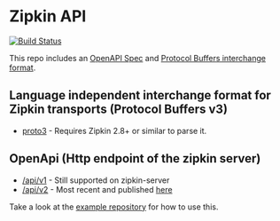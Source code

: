 # Zipkin API

[![Build Status](https://travis-ci.org/openzipkin/zipkin-api.svg?branch=master)](https://travis-ci.org/openzipkin/zipkin-api)

This repo includes an [OpenAPI Spec](./zipkin-api.yaml) and [Protocol Buffers interchange format](./zipkin.proto).

## Language independent interchange format for Zipkin transports (Protocol Buffers v3)
* [proto3](./zipkin.proto) - Requires Zipkin 2.8+ or similar to parse it.

## OpenApi (Http endpoint of the zipkin server)
* [/api/v1](./zipkin-api.yaml) - Still supported on zipkin-server
* [/api/v2](./zipkin2-api.yaml) - Most recent and published [here](http://zipkin.io/zipkin-api/#/)

Take a look at the [example repository](https://github.com/openzipkin/zipkin-api-example) for how to use this.
